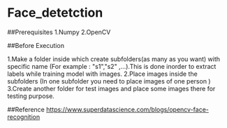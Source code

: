 # Face_detetction

##Prerequisites
1.Numpy
2.OpenCV

##Before Execution

1.Make a folder inside which create subfolders(as many as you want) with specific name (For example : "s1","s2"
,...).This is done inorder to extract labels while training model with images.
2.Place images inside the subfolders (In one subfolder you need to place images of one person )
3.Create another folder for test images and place some images there for testing purpose.

##Reference
https://www.superdatascience.com/blogs/opencv-face-recognition

